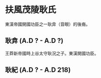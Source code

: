 ﻿# 扶風茂陵耿氏

東漢帝國開國功臣之一耿弇（音眼）的後裔。


## 耿弇 (A.D ? - A.D ?)

王莽新帝國時上谷太守耿況之子。東漢開國功臣。

## 耿紀 (A.D ? - A.D 218)





